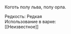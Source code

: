 Коготь полу льва, полу орла.<br>

Редкость: Редкая<br>
Использование в варке: <br>
[[Неизвестное]]<br>